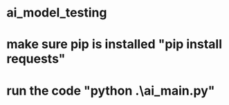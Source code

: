 # ai_model_testing


# make sure pip is installed  "pip install requests"

# run the code "python .\ai_main.py"